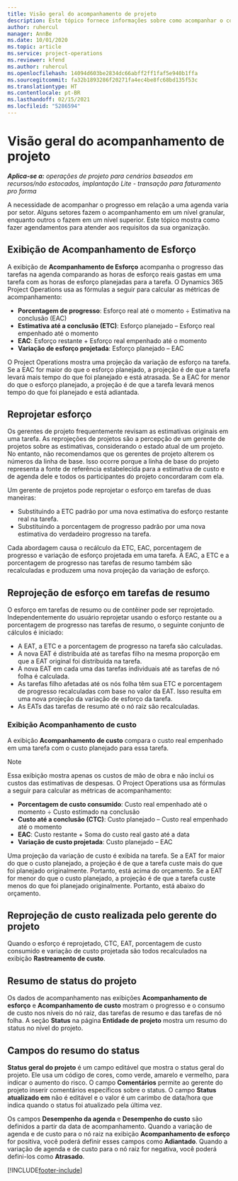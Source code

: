 ```yaml
---
title: Visão geral do acompanhamento de projeto
description: Este tópico fornece informações sobre como acompanhar o consumo de custo e o progresso do projeto.
author: ruhercul
manager: AnnBe
ms.date: 10/01/2020
ms.topic: article
ms.service: project-operations
ms.reviewer: kfend
ms.author: ruhercul
ms.openlocfilehash: 14094d603be2834dc66abff2ff1faf5e940b1ffa
ms.sourcegitcommit: fa32b1893286f20271fa4ec4be8fc68bd135f53c
ms.translationtype: HT
ms.contentlocale: pt-BR
ms.lasthandoff: 02/15/2021
ms.locfileid: "5286594"
---
```

# <a name="project-tracking-overview"></a>Visão geral do acompanhamento de projeto

_**Aplica-se a:** operações de projeto para cenários baseados em recursos/não estocados, implantação Lite - transação para faturamento pro forma_

A necessidade de acompanhar o progresso em relação a uma agenda varia por setor. Alguns setores fazem o acompanhamento em um nível granular, enquanto outros o fazem em um nível superior. Este tópico mostra como fazer agendamentos para atender aos requisitos da sua organização.

## <a name="effort-tracking-view"></a>Exibição de Acompanhamento de Esforço

A exibição de **Acompanhamento de Esforço** acompanha o progresso das tarefas na agenda comparando as horas de esforço reais gastas em uma tarefa com as horas de esforço planejadas para a tarefa. O Dynamics 365 Project Operations usa as fórmulas a seguir para calcular as métricas de acompanhamento:

- **Porcentagem de progresso**: Esforço real até o momento ÷ Estimativa na conclusão (EAC) 
- **Estimativa até a conclusão (ETC)**: Esforço planejado – Esforço real empenhado até o momento 
- **EAC**: Esforço restante + Esforço real empenhado até o momento 
- **Variação de esforço projetada**: Esforço planejado – EAC

O Project Operations mostra uma projeção da variação de esforço na tarefa. Se a EAC for maior do que o esforço planejado, a projeção é de que a tarefa levará mais tempo do que foi planejado e está atrasada. Se a EAC for menor do que o esforço planejado, a projeção é de que a tarefa levará menos tempo do que foi planejado e está adiantada.

## <a name="reprojecting-effort"></a>Reprojetar esforço

Os gerentes de projeto frequentemente revisam as estimativas originais em uma tarefa. As reprojeções de projetos são a percepção de um gerente de projetos sobre as estimativas, considerando o estado atual de um projeto. No entanto, não recomendamos que os gerentes de projeto alterem os números da linha de base. Isso ocorre porque a linha de base do projeto representa a fonte de referência estabelecida para a estimativa de custo e de agenda dele e todos os participantes do projeto concordaram com ela.

Um gerente de projetos pode reprojetar o esforço em tarefas de duas maneiras:

- Substituindo a ETC padrão por uma nova estimativa do esforço restante real na tarefa. 
- Substituindo a porcentagem de progresso padrão por uma nova estimativa do verdadeiro progresso na tarefa.

Cada abordagem causa o recálculo da ETC, EAC, porcentagem de progresso e variação de esforço projetada em uma tarefa. A EAC, a ETC e a porcentagem de progresso nas tarefas de resumo também são recalculadas e produzem uma nova projeção da variação de esforço.

## <a name="reprojection-of-effort-on-summary-tasks"></a>Reprojeção de esforço em tarefas de resumo

O esforço em tarefas de resumo ou de contêiner pode ser reprojetado. Independentemente do usuário reprojetar usando o esforço restante ou a porcentagem de progresso nas tarefas de resumo, o seguinte conjunto de cálculos é iniciado:

- A EAT, a ETC e a porcentagem de progresso na tarefa são calculadas.
- A nova EAT é distribuída até as tarefas filho na mesma proporção em que a EAT original foi distribuída na tarefa.
- A nova EAT em cada uma das tarefas individuais até as tarefas de nó folha é calculada. 
- As tarefas filho afetadas até os nós folha têm sua ETC e porcentagem de progresso recalculadas com base no valor da EAT. Isso resulta em uma nova projeção da variação de esforço da tarefa. 
- As EATs das tarefas de resumo até o nó raiz são recalculadas.

### <a name="cost-tracking-view"></a>Exibição Acompanhamento de custo 

A exibição **Acompanhamento de custo** compara o custo real empenhado em uma tarefa com o custo planejado para essa tarefa. 

> [!NOTE]
> Essa exibição mostra apenas os custos de mão de obra e não inclui os custos das estimativas de despesas. O Project Operations usa as fórmulas a seguir para calcular as métricas de acompanhamento:

- **Porcentagem de custo consumido**: Custo real empenhado até o momento ÷ Custo estimado na conclusão
- **Custo até a conclusão (CTC)**: Custo planejado – Custo real empenhado até o momento
- **EAC**: Custo restante + Soma do custo real gasto até a data
- **Variação de custo projetada**: Custo planejado – EAC

Uma projeção da variação de custo é exibida na tarefa. Se a EAT for maior do que o custo planejado, a projeção é de que a tarefa custe mais do que foi planejado originalmente. Portanto, está acima do orçamento. Se a EAT for menor do que o custo planejado, a projeção é de que a tarefa custe menos do que foi planejado originalmente. Portanto, está abaixo do orçamento.

## <a name="project-managers-reprojection-of-cost"></a>Reprojeção de custo realizada pelo gerente do projeto

Quando o esforço é reprojetado, CTC, EAT, porcentagem de custo consumido e variação de custo projetada são todos recalculados na exibição **Rastreamento de custo**.

## <a name="project-status-summary"></a>Resumo de status do projeto

Os dados de acompanhamento nas exibições **Acompanhamento de esforço** e **Acompanhamento de custo** mostram o progresso e o consumo de custo nos níveis do nó raiz, das tarefas de resumo e das tarefas de nó folha. A seção **Status** na página **Entidade de projeto** mostra um resumo do status no nível do projeto.

## <a name="status-summary-fields"></a>Campos do resumo do status

**Status geral do projeto** é um campo editável que mostra o status geral do projeto. Ele usa um código de cores, como verde, amarelo e vermelho, para indicar o aumento do risco. O campo **Comentários** permite ao gerente do projeto inserir comentários específicos sobre o status. O campo **Status atualizado em** não é editável e o valor é um carimbo de data/hora que indica quando o status foi atualizado pela última vez.

Os campos **Desempenho da agenda** e **Desempenho do custo** são definidos a partir da data de acompanhamento. Quando a variação de agenda e de custo para o nó raiz na exibição **Acompanhamento de esforço** for positiva, você poderá definir esses campos como **Adiantado**. Quando a variação de agenda e de custo para o nó raiz for negativa, você poderá defini-los como **Atrasado**.


[!INCLUDE[footer-include](../includes/footer-banner.md)]